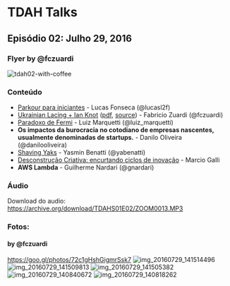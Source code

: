 
TDAH Talks
==========

Episódio 02: Julho 29, 2016
-------------------------------

### Flyer by @fczuardi

![tdah02-with-coffee](https://cloud.githubusercontent.com/assets/7760/17257880/8ca03c82-559a-11e6-9037-e75c69d22178.png)

### Conteúdo

- [Parkour para iniciantes](https://docs.google.com/presentation/d/1uRrGZqp9YjHg8AZGSSeDVtBhT838ooNj9UUAHaHDaSQ/edit?usp=sharing) - Lucas Fonseca (@lucasl2f)
- [Ukrainian Lacing + Ian Knot](https://fczuardi.github.io/tdahdeck02/slides.html)
([pdf](https://raw.githubusercontent.com/fczuardi/tdahdeck02/master/slides.pdf), [source](https://github.com/fczuardi/tdahdeck02)) - Fabricio Zuardi (@fczuardi)
- [Paradoxo de Fermi](https://docs.google.com/presentation/d/1gtuHdrO28dCeo9ayDfBtInVAAS-UpqBuB7fXee9NVsU/edit?usp=sharing) - Luiz Marquetti (@luiz_marquetti)
- __Os impactos da burocracia no cotodiano de empresas nascentes, usualmente denominadas de startups.__ - Danilo Oliveira (@danilooliveira)
- [Shaving Yaks](https://docs.google.com/drawings/d/1vNfHdZ41QluisOa3Js5Er-hB7swNcvlM2CMXOo2GfCs/edit?usp=sharing) - Yasmin Benatti (@yabenatti)
- [Desconstrução Criativa: encurtando ciclos de inovação](https://www.youtube.com/watch?v=LgvZB1ImNTo) - Marcio Galli
- __AWS Lambda__ - Guilherme Nardari (@gnardari)

### Áudio

Download do audio: https://archive.org/download/TDAHS01E02/ZOOM0013.MP3

### Fotos:

#### by @fczuardi
https://goo.gl/photos/72c1gHshGigmrSsk7
![img_20160729_141514496](https://cloud.githubusercontent.com/assets/7760/17257859/753b9744-559a-11e6-877a-4b31c0c725e3.jpg)
![img_20160729_141509813](https://cloud.githubusercontent.com/assets/7760/17257858/753aebaa-559a-11e6-8bea-ed85b3ed3813.jpg)
![img_20160729_141505382](https://cloud.githubusercontent.com/assets/7760/17257860/753c4004-559a-11e6-930a-d59022d5e8c8.jpg)
![img_20160729_140840672](https://cloud.githubusercontent.com/assets/7760/17257862/753fdad4-559a-11e6-86b2-34b6850ff677.jpg)
![img_20160729_140818262](https://cloud.githubusercontent.com/assets/7760/17257861/753ce676-559a-11e6-9fd1-4f4bbe2180a0.jpg)
